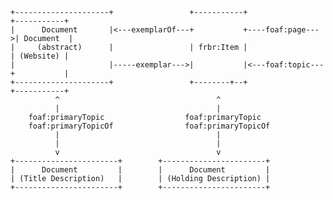 ``` {.ditaa}+---------------------+                 +-----------+                 +-----------+|      Document       |<---exemplarOf---+           +----foaf:page--->| Document  ||     (abstract)      |                 | frbr:Item |                 | (Website) ||                     |-----exemplar--->|           |<---foaf:topic---+           |+---------------------+                 +--------+--+                 +-----------+          ^                                   ^          |                                   |    foaf:primaryTopic                  foaf:primaryTopic     foaf:primaryTopicOf                foaf:primaryTopicOf          |                                   |          |                                   |          v                                   v+-----------------------+        +-----------------------+|      Document         |        |      Document         || (Title Description)   |        | (Holding Description) |+-----------------------+        +-----------------------+```